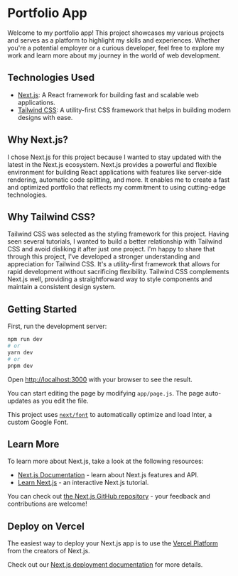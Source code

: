 # Portfolio App

Welcome to my portfolio app! This project showcases my various projects and serves as a platform to highlight my skills and experiences. Whether you're a potential employer or a curious developer, feel free to explore my work and learn more about my journey in the world of web development.

## Technologies Used

- [Next.js](https://nextjs.org/): A React framework for building fast and scalable web applications.
- [Tailwind CSS](https://tailwindcss.com/): A utility-first CSS framework that helps in building modern designs with ease.
## Why Next.js?
I chose Next.js for this project because I wanted to stay updated with the latest in the Next.js ecosystem. Next.js provides a powerful and flexible environment for building React applications with features like server-side rendering, automatic code splitting, and more. It enables me to create a fast and optimized portfolio that reflects my commitment to using cutting-edge technologies.
## Why Tailwind CSS?
Tailwind CSS was selected as the styling framework for this project. Having seen several tutorials, I wanted to build a better relationship with Tailwind CSS and avoid disliking it after just one project. I'm happy to share that through this project, I've developed a stronger understanding and appreciation for Tailwind CSS. It's a utility-first framework that allows for rapid development without sacrificing flexibility. Tailwind CSS complements Next.js well, providing a straightforward way to style components and maintain a consistent design system.



## Getting Started

First, run the development server:

```bash
npm run dev
# or
yarn dev
# or
pnpm dev
```

Open [http://localhost:3000](http://localhost:3000) with your browser to see the result.

You can start editing the page by modifying `app/page.js`. The page auto-updates as you edit the file.

This project uses [`next/font`](https://nextjs.org/docs/basic-features/font-optimization) to automatically optimize and load Inter, a custom Google Font.

## Learn More

To learn more about Next.js, take a look at the following resources:

- [Next.js Documentation](https://nextjs.org/docs) - learn about Next.js features and API.
- [Learn Next.js](https://nextjs.org/learn) - an interactive Next.js tutorial.

You can check out [the Next.js GitHub repository](https://github.com/vercel/next.js/) - your feedback and contributions are welcome!

## Deploy on Vercel

The easiest way to deploy your Next.js app is to use the [Vercel Platform](https://vercel.com/new?utm_medium=default-template&filter=next.js&utm_source=create-next-app&utm_campaign=create-next-app-readme) from the creators of Next.js.

Check out our [Next.js deployment documentation](https://nextjs.org/docs/deployment) for more details.
